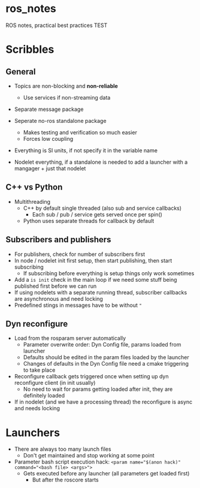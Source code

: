 # ros_notes
ROS notes, practical best practices
TEST

# Scribbles
## General

* Topics are non-blocking and __non-reliable__
  * Use services if non-streaming data
  
* Separate message package
* Seperate no-ros standalone package
  * Makes testing and verification so much easier
  * Forces low coupling

* Everything is SI units, if not specify it in the variable name

* Nodelet everything, if a standalone is needed to add a launcher with a mangager + just that nodelet

## C++ vs Python

* Multithreading
  * C++ by default single threaded (also sub and service callbacks)
    * Each sub / pub / service gets served once per spin()
  * Python uses separate threads for callback by default

## Subscribers and publishers

* For publishers, check for number of subscribers first
* In node / nodelet init first setup, then start publishing, then start subscribing
  * If subscribing before everything is setup things only work sometimes
* Add a ``is init`` check in the main loop if we need some stuff being published first before we can run
* If using nodelets with a separate running thread, subscriber callbacks are asynchronous and need locking
* Predefined stings in messages have to be without ``"``

## Dyn reconfigure

* Load from the rosparam server automatically
  * Parameter overwrite order: Dyn Config file, params loaded from launcher
  * Defaults should be edited in the param files loaded by the launcher
  * Changes of defaults in the Dyn Config file need a cmake triggering to take place
* Reconfigure callback gets triggered once when setting up dyn reconfigure client (in init usually)
  * No need to wait for params getting loaded after init, they are definitely loaded
* If in nodelet (and we have a processing thread) the reconfigure is async and needs locking

# Launchers

* There are always too many launch files
  * Don't get maintained and stop working at some point
* Parameter bash script execution hack: `<param name="$(anon hack)" command="<bash file> <args>">`
  * Gets executed before any launcher (all parameters get loaded first)
    * But after the roscore starts 
  

